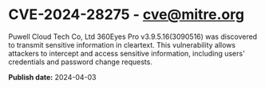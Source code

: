 # CVE-2024-28275 - cve@mitre.org

Puwell Cloud Tech Co, Ltd 360Eyes Pro v3.9.5.16(3090516) was discovered to transmit sensitive information in cleartext. This vulnerability allows attackers to intercept and access sensitive information, including users' credentials and password change requests.

**Publish date:** 2024-04-03
